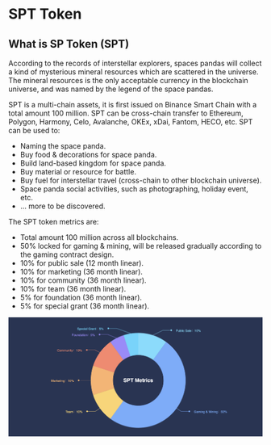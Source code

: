 # SPT Token

## What is SP Token \(SPT\)

According to the records of interstellar explorers,  spaces pandas will collect a kind of mysterious mineral resources which are scattered in the universe. The mineral resources is the only acceptable currency in the blockchain universe, and was named by the legend of the space pandas.

SPT is a multi-chain assets, it is first issued on Binance Smart Chain with a total amount 100 million.  SPT can be cross-chain transfer to Ethereum, Polygon, Harmony, Celo, Avalanche, OKEx, xDai, Fantom, HECO, etc. SPT can be used to:

* Naming the space panda.
* Buy food & decorations for space panda.
* Build land-based kingdom for space panda.
* Buy material or resource for battle.
* Buy fuel for interstellar travel \(cross-chain to other blockchain universe\).
* Space panda social activities, such as photographing, holiday event, etc.
* ... more to be discovered.

The SPT token metrics are:

* Total amount 100 million across all blockchains.
* 50% locked for gaming & mining, will be released gradually according to the gaming contract design.
* 10% for public sale \(12 month linear\).
* 10% for marketing \(36 month linear\).
* 10% for community \(36 month linear\).
* 10% for team \(36 month linear\).
* 5% for foundation \(36 month linear\).
* 5% for special grant \(36 month linear\).

![SPT Token Metrics](../.gitbook/assets/image.png)

